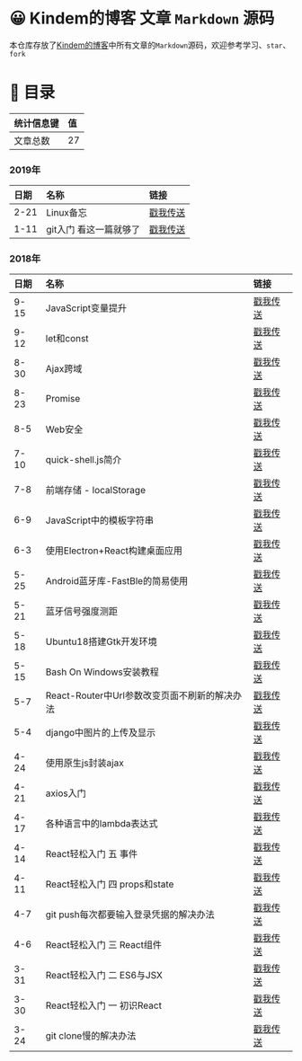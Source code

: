 # 😀 Kindem的博客 文章 `Markdown` 源码
本仓库存放了[Kindem的博客](http://www.kindemh.cn/)中所有文章的`Markdown`源码，欢迎参考学习、`star`、`fork`

# 📇 目录
| 统计信息键 | 值 |
| :- | :- |
| 文章总数 | 27 |

### 2019年
| 日期 | 名称 | 链接 |
| :- | :- | :- |
| 2-21 | Linux备忘  | [戳我传送](./2019/2/2-21%20Linux备忘.md) |
| 1-11 | git入门 看这一篇就够了  | [戳我传送](./2019/1/1-11%20git入门%20看这一篇就够了.md) |

### 2018年
| 日期 | 名称 | 链接 |
| :- | :- | :- |
| 9-15 | JavaScript变量提升  | [戳我传送](./2018/9/9-15%20JavaScript变量提升.md) |
| 9-12 | let和const  | [戳我传送](./2018/9/9-12%20let和const.md) |
| 8-30 | Ajax跨域  | [戳我传送](./2018/8/8-30%20Ajax跨域.md) |
| 8-23 | Promise  | [戳我传送](./2018/8/8-23%20Promise.md) |
| 8-5 | Web安全  | [戳我传送](./2018/8/8-5%20Web安全.md) |
| 7-10 | quick-shell.js简介  | [戳我传送](./2018/7/7-10%20quick-shell.js简介.md) |
| 7-8 | 前端存储 - localStorage  | [戳我传送](./2018/7/7-8%20前端存储%20-%20localStorage.md) |
| 6-9 | JavaScript中的模板字符串  | [戳我传送](./2018/6/6-9%20JavaScript中的模板字符串.md) |
| 6-3 | 使用Electron+React构建桌面应用  | [戳我传送](./2018/6/6-3%20使用Electron+React构建桌面应用.md) |
| 5-25 | Android蓝牙库-FastBle的简易使用  | [戳我传送](./2018/5/5-25%20Android蓝牙库-FastBle的简易使用.md) |
| 5-21 | 蓝牙信号强度测距  | [戳我传送](./2018/5/5-21%20蓝牙信号强度测距.md) |
| 5-18 | Ubuntu18搭建Gtk开发环境  | [戳我传送](./2018/5/5-18%20Ubuntu18搭建Gtk开发环境.md) |
| 5-15 | Bash On Windows安装教程  | [戳我传送](./2018/5/5-15%20Bash%20On%20Windows安装教程.md) |
| 5-7 | React-Router中Url参数改变页面不刷新的解决办法  | [戳我传送](./2018/5/5-7%20React-Router中Url参数改变页面不刷新的解决办法.md) |
| 5-4 | django中图片的上传及显示  | [戳我传送](./2018/5/5-4%20django中图片的上传及显示.md) |
| 4-24 | 使用原生js封装ajax  | [戳我传送](./2018/4/4-24%20使用原生js封装ajax.md) |
| 4-21 | axios入门  | [戳我传送](./2018/4/4-21%20axios入门.md) |
| 4-17 | 各种语言中的lambda表达式  | [戳我传送](./2018/4/4-17%20各种语言中的lambda表达式.md) |
| 4-14 | React轻松入门 五 事件  | [戳我传送](./2018/4/4-14%20React轻松入门%20五%20事件.md) |
| 4-11 | React轻松入门 四 props和state  | [戳我传送](./2018/4/4-11%20React轻松入门%20四%20props和state.md) |
| 4-7 | git push每次都要输入登录凭据的解决办法  | [戳我传送](./2018/4/4-7%20git%20push每次都要输入登录凭据的解决办法.md) |
| 4-6 | React轻松入门 三 React组件  | [戳我传送](./2018/4/4-6%20React轻松入门%20三%20React组件.md) |
| 3-31 | React轻松入门 二 ES6与JSX  | [戳我传送](./2018/3/3-31%20React轻松入门%20二%20ES6与JSX.md) |
| 3-30 | React轻松入门 一 初识React  | [戳我传送](./2018/3/3-30%20React轻松入门%20一%20初识React.md) |
| 3-24 | git clone慢的解决办法  | [戳我传送](./2018/3/3-24%20git%20clone慢的解决办法.md) |



